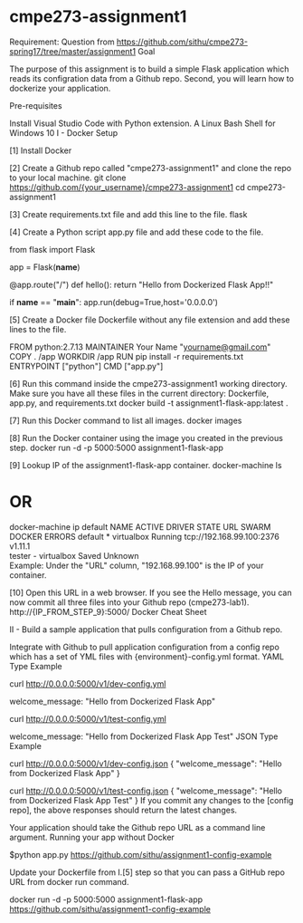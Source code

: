 # cmpe273-assignment1
Requirement:
Question from https://github.com/sithu/cmpe273-spring17/tree/master/assignment1
Goal

The purpose of this assignment is to build a simple Flask application which reads its configration data from a Github repo. Second, you will learn how to dockerize your application.

Pre-requisites

Install Visual Studio Code with Python extension.
A Linux Bash Shell for Windows 10
I - Docker Setup

[1] Install Docker

[2] Create a Github repo called "cmpe273-assignment1" and clone the repo to your local machine.
git clone https://github.com/{your_username}/cmpe273-assignment1
cd cmpe273-assignment1

[3] Create requirements.txt file and add this line to the file.
flask

[4] Create a Python script app.py file and add these code to the file.

from flask import Flask

app = Flask(__name__)

@app.route("/")
def hello():
    return "Hello from Dockerized Flask App!!"

if __name__ == "__main__":
    app.run(debug=True,host='0.0.0.0')

[5] Create a Docker file Dockerfile without any file extension and add these lines to the file.

FROM python:2.7.13
MAINTAINER Your Name "yourname@gmail.com"
COPY . /app
WORKDIR /app
RUN pip install -r requirements.txt
ENTRYPOINT ["python"]
CMD ["app.py"]

[6] Run this command inside the cmpe273-assignment1 working directory. Make sure you have all these files in the current directory: Dockerfile, app.py, and requirements.txt
docker build -t assignment1-flask-app:latest .

[7] Run this Docker command to list all images.
docker images

[8] Run the Docker container using the image you created in the previous step.
docker run -d -p 5000:5000 assignment1-flask-app

[9] Lookup IP of the assignment1-flask-app container.
docker-machine ls
# OR 
docker-machine ip default
NAME      ACTIVE   DRIVER       STATE     URL                         SWARM   DOCKER    ERRORS
default   *        virtualbox   Running   tcp://192.168.99.100:2376           v1.11.1   
tester    -        virtualbox   Saved                                         Unknown   
Example: Under the "URL" column, "192.168.99.100" is the IP of your container.

[10] Open this URL in a web browser. If you see the Hello message, you can now commit all three files into your Github repo (cmpe273-lab1).
http://{IP_FROM_STEP_9}:5000/
Docker Cheat Sheet

II - Build a sample application that pulls configuration from a Github repo.

Integrate with Github to pull application configuration from a config repo which has a set of YML files with {environment}-config.yml format.
YAML Type Example

curl http://0.0.0.0:5000/v1/dev-config.yml

welcome_message: "Hello from Dockerized Flask App"

curl http://0.0.0.0:5000/v1/test-config.yml

welcome_message: "Hello from Dockerized Flask App Test"
JSON Type Example

curl http://0.0.0.0:5000/v1/dev-config.json
{
    "welcome_message": "Hello from Dockerized Flask App"
}

curl http://0.0.0.0:5000/v1/test-config.json
{
    "welcome_message": "Hello from Dockerized Flask App Test"
}
If you commit any changes to the [config repo], the above responses should return the latest changes.

Your application should take the Github repo URL as a command line argument.
Running your app without Docker

$python app.py https://github.com/sithu/assignment1-config-example

Update your Dockerfile from I.[5] step so that you can pass a GitHub repo URL from docker run command.

docker run -d -p 5000:5000 assignment1-flask-app https://github.com/sithu/assignment1-config-example
